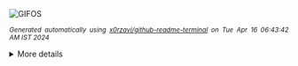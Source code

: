 <div align="justify">
<picture>
    <source media="(prefers-color-scheme: dark)" srcset="https://i.ibb.co/R73gbkF/output-gif.gif">
    <source media="(prefers-color-scheme: light)" srcset="https://i.ibb.co/R73gbkF/output-gif.gif">
    <img alt="GIFOS" src="https://i.ibb.co/R73gbkF/output-gif.gif">
</picture>

<sub><i>Generated automatically using [x0rzavi/github-readme-terminal](https://github.com/x0rzavi/github-readme-terminal) on Tue Apr 16 06:43:42 AM IST 2024</i></sub>

<details>
<summary>More details</summary>

</details>
</div>

<!-- Image deletion URL: https://ibb.co/x312Ltk/2d02d88c2b394eb0e29eadd4626cd6d2 -->